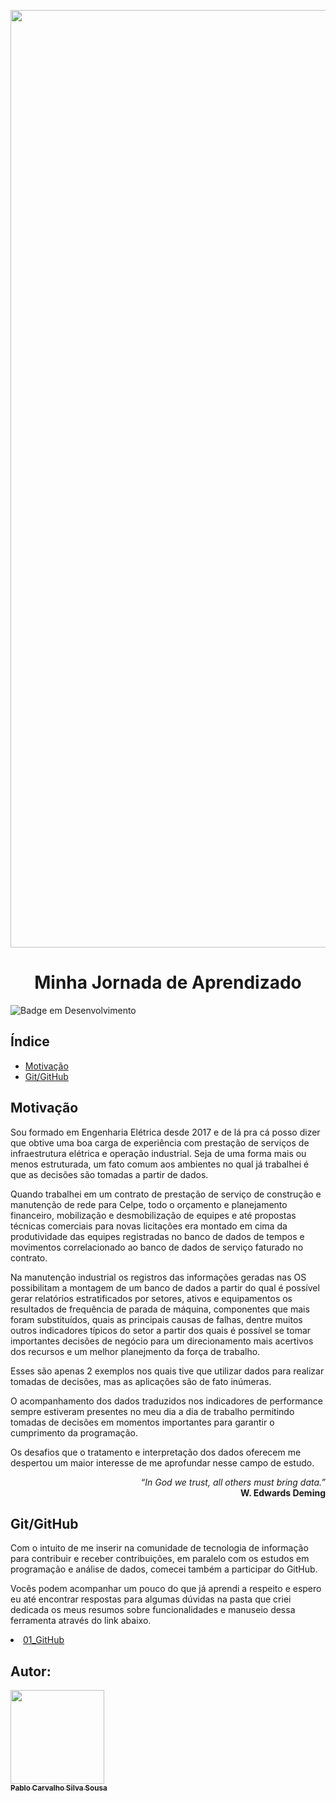 [<img src="https://i.pinimg.com/564x/0f/0b/af/0f0bafcd2dac42a948d3871c84b15326.jpg" width=1500>](https://github.com/pablobodock/estudos)

<h1 align="center"><b>Minha Jornada de Aprendizado</b></h1>

![Badge em Desenvolvimento](https://img.shields.io/badge/STATUS-EM%20DESENVOLVIMENTO-green)

<h2 align="left"><b>Índice</b></h2>

* [Motivação](#Motivação)
* [Git/GitHub](#gigitHub)

## <b>Motivação</b>

Sou formado em Engenharia Elétrica desde 2017 e de lá pra cá posso dizer que obtive uma boa carga de experiência com prestação de serviços de infraestrutura elétrica e operação industrial. Seja de uma forma mais ou menos estruturada, um fato comum aos ambientes no qual já trabalhei é que as decisões são tomadas a partir de dados.

Quando trabalhei em um contrato de prestação de serviço de construção e manutenção de rede para Celpe, todo o orçamento e planejamento financeiro, mobilização e desmobilização de equipes e até propostas técnicas comerciais para novas licitações era montado em cima da produtividade das equipes registradas no banco de dados de tempos e movimentos correlacionado ao banco de dados de serviço faturado no contrato.

Na manutenção industrial os registros das informações geradas nas OS possibilitam a montagem de um banco de dados a partir do qual é possível gerar relatórios estratificados por setores, ativos e equipamentos os resultados de frequência de parada de máquina, componentes que mais foram substituídos, quais as principais causas de falhas, dentre muitos outros indicadores típicos do setor a partir dos quais é possível se tomar importantes decisões de negócio para um direcionamento mais acertivos dos recursos e um melhor planejmento da força de trabalho.

Esses são apenas 2 exemplos nos quais tive que utilizar dados para realizar tomadas de decisões, mas as aplicações são de fato inúmeras.

O acompanhamento dos dados traduzidos nos indicadores de performance sempre estiveram presentes no meu dia a dia de trabalho permitindo tomadas de decisões em momentos importantes para garantir o cumprimento da programação.

Os desafios que o tratamento e interpretação dos dados oferecem me despertou um maior interesse de me aprofundar nesse campo de estudo.


<p align="right"> <i>“In God we trust, all others must bring data.”</i><br>
<b>W. Edwards Deming</b></p>

## <b>Git/GitHub</b>
Com o intuito de me inserir na comunidade de tecnologia de informação para contribuir e receber contribuições, em paralelo com os estudos em programação e análise de dados, comecei também a participar do GitHub.

Vocês podem acompanhar um pouco do que já aprendi a respeito e espero eu até encontrar respostas para algumas dúvidas na pasta que criei dedicada os meus resumos sobre funcionalidades e manuseio dessa ferramenta através do link abaixo.


<li><a href="https://github.com/pablobodock/estudos/tree/master/01_GitHub">01_GitHub</a>
<!-- <li type="i"><a href="https://github.com/pablobodock/estudos/tree/master/02_Python">02_Python</a>
<li type="i"><a href="https://github.com/pablobodock/estudos/tree/master/03_CRISP-DM">03_CRISP-DM</a>
<li type="i"><a href="https://github.com/pablobodock/estudos/tree/master/04_SCRUM">04_SCRUM</a>
</ol> -->

## <b>Autor:</b>
[<img src="https://avatars.githubusercontent.com/u/100739328?s=400&u=4239667bd3d16f391bcf6eeaeb4b94877fd976f0&v=4" width=150><br><sub><b>Pablo Carvalho Silva Sousa</b></sub>](https://github.com/pablobodock)